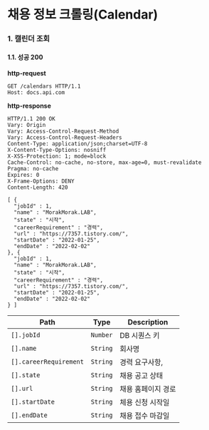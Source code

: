 # 채용 정보 크롤링(Calendar)

### 1. 캘린더 조회 <a href="#_-_" id="_-_"></a>

#### 1.1. 성공 200 <a href="#_-_200" id="_-_200"></a>

**http-request**

```
GET /calendars HTTP/1.1
Host: docs.api.com
```

**http-response**

```
HTTP/1.1 200 OK
Vary: Origin
Vary: Access-Control-Request-Method
Vary: Access-Control-Request-Headers
Content-Type: application/json;charset=UTF-8
X-Content-Type-Options: nosniff
X-XSS-Protection: 1; mode=block
Cache-Control: no-cache, no-store, max-age=0, must-revalidate
Pragma: no-cache
Expires: 0
X-Frame-Options: DENY
Content-Length: 420

[ {
  "jobId" : 1,
  "name" : "MorakMorak.LAB",
  "state" : "시작",
  "careerRequirement" : "경력",
  "url" : "https://7357.tistory.com/",
  "startDate" : "2022-01-25",
  "endDate" : "2022-02-02"
}, {
  "jobId" : 1,
  "name" : "MorakMorak.LAB",
  "state" : "시작",
  "careerRequirement" : "경력",
  "url" : "https://7357.tistory.com/",
  "startDate" : "2022-01-25",
  "endDate" : "2022-02-02"
} ]
```

| Path                   | Type     | Description |
| ---------------------- | -------- | ----------- |
| `[].jobId`             | `Number` | DB 시퀀스 키    |
| `[].name`              | `String` | 회사명         |
| `[].careerRequirement` | `String` | 경력 요구사항,    |
| `[].state`             | `String` | 채용 공고 상태    |
| `[].url`               | `String` | 채용 홈페이지 경로  |
| `[].startDate`         | `String` | 체용 신청 시작일   |
| `[].endDate`           | `String` | 채용 접수 마감일   |
